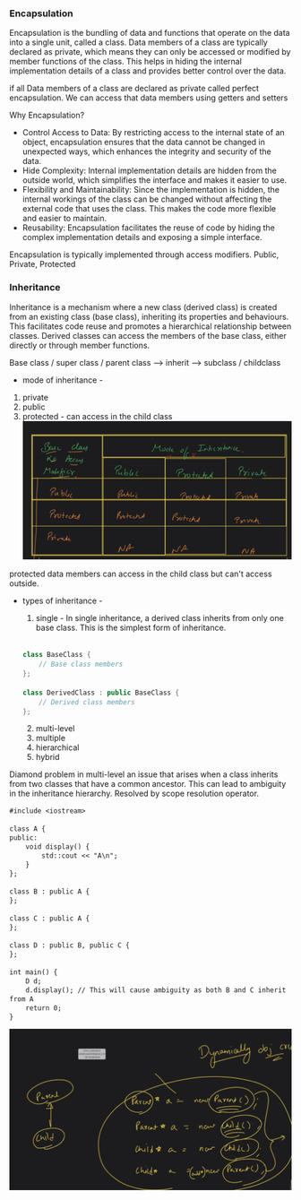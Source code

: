 ### Encapsulation

Encapsulation is the bundling of data and functions that operate on the data into a single unit, called a class. Data members of a class are typically declared as private, which means they can only be accessed or modified by member functions of the class. This helps in hiding the internal implementation details of a class and provides better control over the data.

if all Data members of a class are declared as private called perfect encapsulation. We can access that data members using getters and setters

Why Encapsulation?

- Control Access to Data: By restricting access to the internal state of an object, encapsulation ensures that the data cannot be changed in unexpected ways, which enhances the integrity and security of the data.
- Hide Complexity: Internal implementation details are hidden from the outside world, which simplifies the interface and makes it easier to use.
- Flexibility and Maintainability: Since the implementation is hidden, the internal workings of the class can be changed without affecting the external code that uses the class. This makes the code more flexible and easier to maintain.
- Reusability: Encapsulation facilitates the reuse of code by hiding the complex implementation details and exposing a simple interface.

Encapsulation is typically implemented through access modifiers. Public, Private, Protected

### Inheritance

Inheritance is a mechanism where a new class (derived class) is created from an existing class (base class), inheriting its properties and behaviours. This facilitates code reuse and promotes a hierarchical relationship between classes. Derived classes can access the members of the base class, either directly or through member functions.

Base class / super class / parent class --> inherit --> subclass / childclass

- mode of inheritance -

1. private
2. public
3. protected - can access in the child class
   ![image](image.png)

protected data members can access in the child class but can't access outside.

- types of inheritance -

  1. single - In single inheritance, a derived class inherits from only one base class. This is the simplest form of inheritance.

  ```cpp

  class BaseClass {
      // Base class members
  };

  class DerivedClass : public BaseClass {
      // Derived class members
  };

  ```

  2. multi-level
  3. multiple
  4. hierarchical
  5. hybrid

Diamond problem in multi-level
an issue that arises when a class inherits from two classes that have a common ancestor. This can lead to ambiguity in the inheritance hierarchy. Resolved by scope resolution operator.

    #include <iostream>

    class A {
    public:
        void display() {
            std::cout << "A\n";
        }
    };

    class B : public A {
    };

    class C : public A {
    };

    class D : public B, public C {
    };

    int main() {
        D d;
        d.display(); // This will cause ambiguity as both B and C inherit from A
        return 0;
    }

![alt text](image-1.png)

